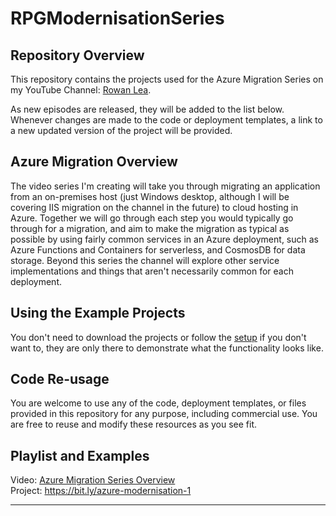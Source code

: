 # RPGModernisationSeries

## Repository Overview
This repository contains the projects used for the Azure Migration Series on my YouTube Channel: [Rowan Lea](https://www.youtube.com/@rowan-lea).

As new episodes are released, they will be added to the list below. Whenever changes are made to the code or deployment templates, a link to a new updated version of the project will be provided.

## Azure Migration Overview
The video series I'm creating will take you through migrating an application from an on-premises host (just Windows desktop, although I will be covering IIS migration on the channel in the future) to cloud hosting in Azure. Together we will go through each step you would typically go through for a migration, and aim to make the migration as typical as possible by using fairly common services in an Azure deployment, such as Azure Functions and Containers for serverless, and CosmosDB for data storage. Beyond this series the channel will explore other service implementations and things that aren't necessarily common for each deployment.

## Using the Example Projects
You don't need to download the projects or follow the [setup](https://github.com/rowanlea/RPGModernisationSeries/tree/main/RPG%20Shop%20Example%20Projects#project-setup) if you don't want to, they are only there to demonstrate what the functionality looks like.

## Code Re-usage
You are welcome to use any of the code, deployment templates, or files provided in this repository for any purpose, including commercial use. You are free to reuse and modify these resources as you see fit.

## Playlist and Examples
Video: [Azure Migration Series Overview](https://www.youtube.com/watch?v=8CEtX_638o0)\
Project: https://bit.ly/azure-modernisation-1
___
